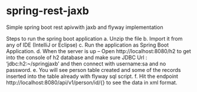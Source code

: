 # spring-rest-jaxb
Simple spring boot rest apivwith jaxb and flyway implementation

Steps to run the spring boot application
a.	Unzip the file
b.	Import it from any of IDE (IntelliJ or Eclipse)
c.	Run the application as Spring Boot Application.
d.	When the server is up – Open http://localhost:8080/h2 to get into the console of h2 database and make sure JDBC Url : ‘jdbc:h2:~/springjaxb’ and then connect with username:sa and no password.
e.	You will see person table created and some of the records inserted into the table already with flyway sql script.
f.	Hit the endpoint http://localhost:8080/api/v1/person/id/{} to see the data in xml format. 
